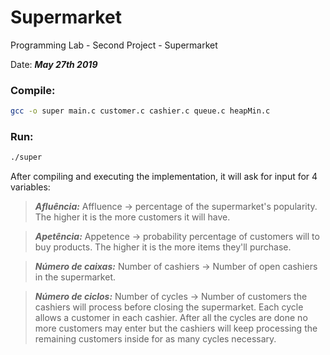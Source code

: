 # Supermarket
Programming Lab - Second Project - Supermarket

Date: ***May 27th 2019***

### Compile:
  ```bash
  gcc -o super main.c customer.c cashier.c queue.c heapMin.c
  ```
 
### Run:
  ```bash
  ./super
  ```
  
After compiling and executing the implementation, it will ask for input for 4 variables:

> ***Afluência:*** Affluence -> percentage of the supermarket's popularity. The higher it is the more customers it will have.

> ***Apetência:*** Appetence -> probability percentage of customers will to buy products. The higher it is the more items they'll purchase.

> ***Número de caixas:*** Number of cashiers -> Number of open cashiers in the supermarket.

> ***Número de ciclos:*** Number of cycles -> Number of customers the cashiers will process before closing the supermarket. Each cycle allows a customer in each cashier. After all the cycles are done no more customers may enter but the cashiers will keep processing the remaining customers inside for as many cycles necessary.
